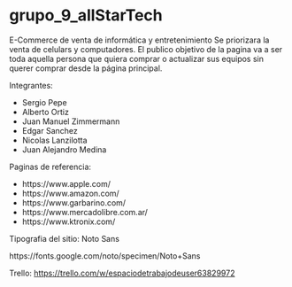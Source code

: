 # grupo_9_allStarTech
<P>E-Commerce de venta de informática y entretenimiento
Se priorizara la venta de celulars y computadores.
El publico objetivo de la pagina va a ser toda aquella persona que quiera comprar o actualizar sus equipos sin querer comprar desde la página principal.</p>
<p>Integrantes:</p>
<ul>
   <li>Sergio Pepe</li>
   <li>Alberto Ortiz</li>
   <li>Juan Manuel Zimmermann</li>
   <li>Edgar Sanchez</li>
   <li>Nicolas Lanzilotta</li>
   <li>Juan Alejandro Medina</i>
</ul>
<p>Paginas de referencia:<p>
<ul>
   <li>https://www.apple.com/</li>
   <li>https://www.amazon.com/</li>
   <li>https://www.garbarino.com/</li>
   <li>https://www.mercadolibre.com.ar/</li>
   <li>https://www.ktronix.com/</li>
</ul>
<p>Tipografia del sitio: Noto Sans</p>
<p>https://fonts.google.com/noto/specimen/Noto+Sans</p> 

Trello:
https://trello.com/w/espaciodetrabajodeuser63829972
